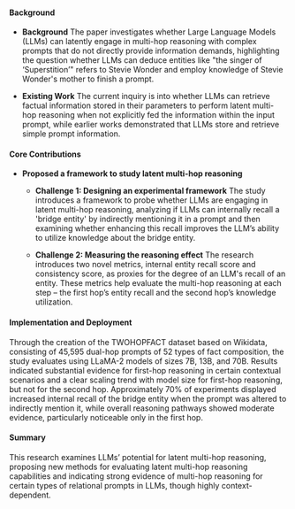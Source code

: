 #### Background
- **Background**
The paper investigates whether Large Language Models (LLMs) can latently engage in multi-hop reasoning with complex prompts that do not directly provide information demands, highlighting the question whether LLMs can deduce entities like "the singer of ‘Superstition’" refers to Stevie Wonder and employ knowledge of Stevie Wonder's mother to finish a prompt.

- **Existing Work**
The current inquiry is into whether LLMs can retrieve factual information stored in their parameters to perform latent multi-hop reasoning when not explicitly fed the information within the input prompt, while earlier works demonstrated that LLMs store and retrieve simple prompt information.

#### Core Contributions
- **Proposed a framework to study latent multi-hop reasoning**
  - **Challenge 1: Designing an experimental framework**
The study introduces a framework to probe whether LLMs are engaging in latent multi-hop reasoning, analyzing if LLMs can internally recall a 'bridge entity' by indirectly mentioning it in a prompt and then examining whether enhancing this recall improves the LLM’s ability to utilize knowledge about the bridge entity.

  - **Challenge 2: Measuring the reasoning effect**
The research introduces two novel metrics, internal entity recall score and consistency score, as proxies for the degree of an LLM's recall of an entity. These metrics help evaluate the multi-hop reasoning at each step – the first hop’s entity recall and the second hop’s knowledge utilization.
#### Implementation and Deployment
Through the creation of the TWOHOPFACT dataset based on Wikidata, consisting of 45,595 dual-hop prompts of 52 types of fact composition, the study evaluates using LLaMA-2 models of sizes 7B, 13B, and 70B. Results indicated substantial evidence for first-hop reasoning in certain contextual scenarios and a clear scaling trend with model size for first-hop reasoning, but not for the second hop. Approximately 70% of experiments displayed increased internal recall of the bridge entity when the prompt was altered to indirectly mention it, while overall reasoning pathways showed moderate evidence, particularly noticeable only in the first hop.
#### Summary
This research examines LLMs’ potential for latent multi-hop reasoning, proposing new methods for evaluating latent multi-hop reasoning capabilities and indicating strong evidence of multi-hop reasoning for certain types of relational prompts in LLMs, though highly context-dependent.